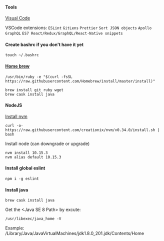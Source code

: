 #### Tools

[Visual Code](https://code.visualstudio.com/)

VSCode extensions: `ESLint` `GitLens` `Prettier` `Sort JSON objects` `Apollo GraphQL` `ES7 React/Redux/GraphQL/React-Native snippets`


#### Create bashrc if you don't have it yet

    touch ~/.bashrc


#### [Home brew](https://brew.sh/)

    /usr/bin/ruby -e "$(curl -fsSL https://raw.githubusercontent.com/Homebrew/install/master/install)"

    brew install git ruby wget
    brew cask install java


#### NodeJS

[Install nvm](https://github.com/creationix/nvm)

    curl -o- https://raw.githubusercontent.com/creationix/nvm/v0.34.0/install.sh | bash

Install node (can downgrade or upgrade)

    nvm install 10.15.3
    nvm alias default 10.15.3

#### Install global eslint

    npm i -g eslint


#### Install java

    brew cask install java

Get the <Java SE 8 Path> by excute: 

    /usr/libexec/java_home -V

Example: /Library/Java/JavaVirtualMachines/jdk1.8.0_201.jdk/Contents/Home